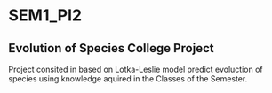 # SEM1_PI2

## Evolution of Species College Project

Project consited in based on Lotka-Leslie model predict evoluction of species using knowledge aquired in the Classes of the Semester.
